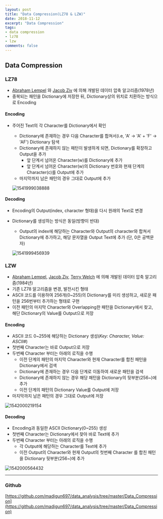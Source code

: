 ```yaml
---
layout: post
title: "Data Compression(LZ78 & LZW)"
date: 2018-11-12
excerpt: "Data Compression"
tags: 
- data compression
- lz78
- lzw
comments: false
---
```


## Data Compression

### LZ78

*  [Abraham Lempel](https://en.wikipedia.org/wiki/Abraham_Lempel) 와 [Jacob Ziv](https://en.wikipedia.org/wiki/Jacob_Ziv) 에 의해 개발된 데이터 압축 알고리즘(1978년)
*  중복되는 패턴을 Dictionary에 저장한 뒤, Dictionary상의 위치로 치환하는 방식으로 Encoding

#### Encoding

* 주어진 Text의 각 Character를 Dictionary에서 확인
  * Dictionary에 존재하는 경우 다음 Character를 합쳐서(i.e, 'A' -> 'A' + 'F' -> 'AF') Dictionary 탐색
  * Dictionary에 존재하지 않는 패턴이 발생하게 되면, Dictionary를 확장하고 Output을 추가
    * 앞 단계서 넘어온 Character(w)를 Dictionary에 추가
    * 앞 단계서 넘어온 Character(w)의 Dictionary 번호와 현재 단계의 Character(c)를 Output에 추가
  * 마지막까지 남은 패턴의 경우 그대로 Output에 추가

  ![1541999038888](https://user-images.githubusercontent.com/8471958/50721386-f257f180-1101-11e9-9fb9-7b4bf5d2602f.png)

#### Decoding

* Encoding의 Output(index, character 형태)을 다시 원래의 Text로 변경
* Dictionary를 생성하는 방식은 동일(방향이 반대)
  * Output의 index에 해당하는 Character와 Output의 character와 합쳐서 Dictionary에 추가하고, 해당 문자열을 Output Text에 추가
    (단, 0은 공백문자)


  ![1541999456939](https://user-images.githubusercontent.com/8471958/50721387-f257f180-1101-11e9-8fb1-575fb678657d.png)



### LZW

*  [Abraham Lempel](https://en.wikipedia.org/wiki/Abraham_Lempel), [Jacob Ziv](https://en.wikipedia.org/wiki/Jacob_Ziv), [Terry Welch](https://en.wikipedia.org/wiki/Terry_Welch) 에 의해 개발된 데이터 압축 알고리즘(1984년)
*  기존 LZ78 알고리즘을 변경, 발전시킨 형태
*  ASCII 코드를 이용하여 256개(0~255)의 Dictionary를 미리 생성하고, 새로운 패턴을 256번부터 추가하는 형태로 구현
*  이전 패턴의 마지막 Character와 Overlapping한 패턴을 Dictionary에서 찾고, 해단 Dictionary의 Value를 Output으로 저장

#### Encoding

* ASCII 코드 0~255에 해당하는 Dictionary 생성(*Key: Character, Value: ASCII#*)
* 첫번째 Character는 바로 Output으로 저장
* 두번째 Character 부터는 아래의 로직을 수행
  * 이전 단계의 패턴의 마지막 Character와 현재 Character를 합친 패턴을 Dictionary에서 검색
  * Dictionary에 존재하는 경우 다음 단계로 이동하여 새로운 패턴을 검색
  * Dictionary에 존재하지 않는 경우 해당 패턴을 Dictionary의 뒷부분(256~)에 추가
  * 이전 단계의 패턴의 Dictionary Value를 Output에 저장
* 마지막까지 남은 패턴의 경우 그대로 Output에 저장

![1542000219154](https://user-images.githubusercontent.com/8471958/50721384-f257f180-1101-11e9-930b-7bfbb81b56a6.png)

#### Decoding

* Encoding과 동일한 ASCII Dictionary(0~255) 생성
* 첫번째 Character는 Dictionary에서 찾아 바로 Text에 추가
* 두번째 Character 부터는 아래의 로직을 수행
  * 각 Output에 해당하는 Character를 Text에 추가
  * 이전 Output의 Character와 현재 Output의 첫번째 Character 를 합친 패턴을 Dictionary 뒷부분(256~)에 추가

![1542000564432](https://user-images.githubusercontent.com/8471958/50721385-f257f180-1101-11e9-8e6f-a928464a5fed.png)

---

### Github
[https://github.com/madigun697/data_analysis/tree/master/Data_Compression](https://github.com/madigun697/data_analysis/tree/master/Data_Compression)